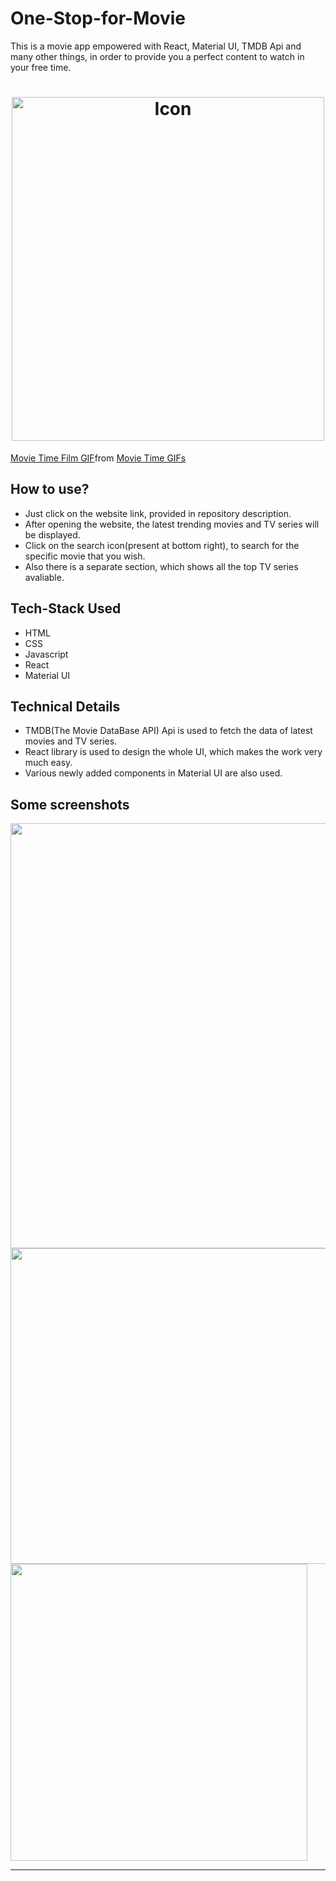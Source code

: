 # One-Stop-for-Movie



This is a movie app empowered with React, Material UI, TMDB Api and many other things, in order to provide you a perfect content to watch in your free time.




<h1 align="center">
<img src="https://user-images.githubusercontent.com/90517690/178426045-85e9b37e-e03e-423f-8d61-d7ef07ce0eef.gif" alt="Icon" width="500" height="550">
</h1>

<div class="tenor-gif-embed" data-postid="4838033" data-share-method="host" data-aspect-ratio="1.185" data-width="100%"><a href="https://tenor.com/view/movie-time-film-film-reel-projector-film-projector-gif-4838033">Movie Time Film GIF</a>from <a href="https://tenor.com/search/movie+time-gifs">Movie Time GIFs</a></div> <script type="text/javascript" async src="https://tenor.com/embed.js"></script>

## How to use?
- Just click on the website link, provided in repository description.
- After opening the website, the latest trending movies and TV series will be displayed.
- Click on the search icon(present at bottom right), to search for the specific movie that you wish. 
- Also there is a separate section, which shows all the top TV series avaliable.


## Tech-Stack Used
- HTML
- CSS
- Javascript
- React
- Material UI







## Technical Details
- TMDB(The Movie DataBase API) Api is used to fetch the data of latest movies and TV series.
- React library is used to design the whole UI, which makes the work very much easy.
- Various newly added components in Material UI are also used.

## Some screenshots


<img src="https://user-images.githubusercontent.com/90517690/207655855-99967329-b759-48e0-a4f8-cdc735a524ba.JPG"  width="680"/> 
 <span> <img src="https://user-images.githubusercontent.com/90517690/207655893-1aaa13a5-c1c0-460e-9462-5b8787888b9e.JPG"  width="505"/>  
 <img src="https://user-images.githubusercontent.com/90517690/207655885-51326871-a3aa-4edf-966b-8009e602f953.JPG" width="475"/>  </span>


---
